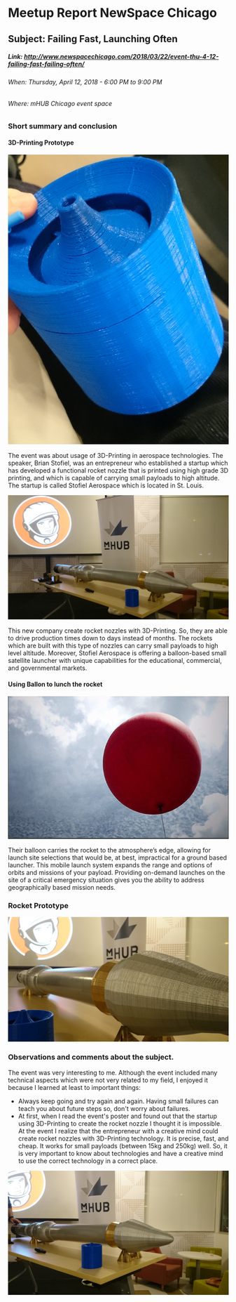 # Meetup Report NewSpace Chicago

## Subject: Failing Fast, Launching Often

##### Link: http://www.newspacechicago.com/2018/03/22/event-thu-4-12-failing-fast-failing-often/
###### When: Thursday, April 12, 2018 - 6:00 PM to 9:00 PM
###### Where: mHUB Chicago event space




### Short summary and conclusion

#### 3D-Printing Prototype
![Prototype](images/1.JPG "Prototype")

The event was about usage of 3D-Printing in aerospace technologies. The speaker, Brian Stofiel, was an entrepreneur who established a startup which has developed a functional rocket nozzle that is printed using high grade 3D printing, and which is capable of carrying small payloads to high altitude. 
The startup is called Stofiel Aerospace which is located in St. Louis. 

![rocket](images/11.JPG "Rocket")

This new company create rocket nozzles with 3D-Printing. So, they are able to drive production times down to days instead of months. 
The rockets which are built with this type of nozzles can carry small payloads to high level altitude. 
Moreover, Stofiel Aerospace is offering a balloon-based small satellite launcher with unique capabilities for the educational, commercial, and governmental markets.

#### Using Ballon to lunch the rocket
![balloon](images/balloon.jpg "balloon")

Their balloon carries the rocket to the atmosphere’s edge, allowing for launch site selections that would be, at best, impractical for a ground based launcher. This mobile launch system expands the range and options of orbits and missions of your payload. 
Providing on-demand launches on the site of a critical emergency situation gives you the ability to address geographically based mission needs.

### Rocket Prototype
![3dprinting](images/8.JPG "3D Printing Rocket Nozzle") 




 
### Observations and comments about the subject.
The event was very interesting to me. Although the event included many technical aspects which were not very related to my field, I enjoyed it because I learned at least to important things:
* Always keep going and try again and again. Having small failures can teach you about future steps so, don't worry about failures. 
* At first, when I read the event's poster and found out that the startup using 3D-Printing to create the rocket nozzle I thought it is impossible. At the event I realize that the entrepreneur with a creative mind could create rocket nozzles with 3D-Printing technology.
It is precise, fast, and cheap. It works for small payloads (between 15kg and 250kg) well. So, it is very important to know about technologies and have a creative mind to use the correct technology in a correct place.

![3dprinting](images/7.JPG "3D Printing")